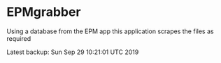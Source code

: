 # EPMgrabber
Using a database from the EPM app this application scrapes the files as required


Latest backup: Sun Sep 29 10:21:01 UTC 2019
